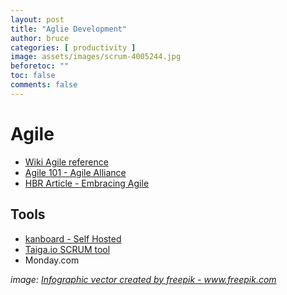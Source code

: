```yaml
---
layout: post
title: "Aglie Development"
author: bruce
categories: [ productivity ]
image: assets/images/scrum-4005244.jpg
beforetoc: ""
toc: false
comments: false
---
```


# Agile
- [Wiki Agile reference](https://en.wikipedia.org/wiki/Agile_software_development)
- [Agile 101 - Agile Alliance](https://www.agilealliance.org/agile101/)
- [HBR Article - Embracing Agile](https://hbr.org/2016/05/embracing-agile)

## Tools
- [kanboard - Self Hosted](https://kanboard.org/)
- [Taiga.io SCRUM tool](https://www.taiga.io/)
- Monday.com


_image:  <a href='https://www.freepik.com/vectors/infographic'>Infographic vector created by freepik - www.freepik.com</a>_